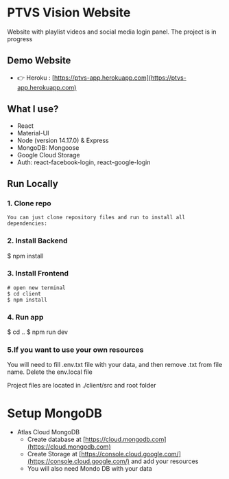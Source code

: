 # PTVS Vision Website

Website with playlist videos and social media login panel. The project is in progress

## Demo Website

- 👉 Heroku : [https://ptvs-app.herokuapp.com](https://ptvs-app.herokuapp.com)

## What I use?

- React
- Material-UI
- Node (version 14.17.0) & Express
- MongoDB: Mongoose
- Google Cloud Storage
- Auth: react-facebook-login, react-google-login

## Run Locally

### 1. Clone repo

```
You can just clone repository files and run to install all dependencies:

```
### 2. Install Backend

$ npm install

### 3. Install Frontend

```
# open new terminal
$ cd client
$ npm install

```

### 4. Run app

$ cd .. 
$ npm run dev

### 5.If you want to use your own resources 

You will need to fill .env.txt file with your data, and then remove .txt from file name.
Delete the env.local file

Project files are located in ./client/src and root folder

# Setup MongoDB
- Atlas Cloud MongoDB
  - Create database at [https://cloud.mongodb.com](https://cloud.mongodb.com)
  - Create Storage at [https://console.cloud.google.com/](https://console.cloud.google.com/) and add your resources
  - You will also need Mondo DB with your data



